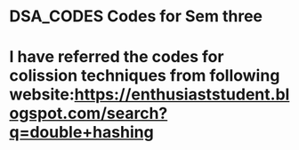 # DSA_CODES Codes for Sem three
# I have referred the codes for colission techniques from following website:https://enthusiaststudent.blogspot.com/search?q=double+hashing
